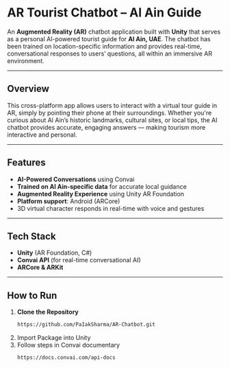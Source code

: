 # AR Tourist Chatbot – Al Ain Guide

An **Augmented Reality (AR)** chatbot application built with **Unity** that serves as a personal AI-powered tourist guide for **Al Ain, UAE**. The chatbot has been trained on location-specific information and provides real-time, conversational responses to users’ questions, all within an immersive AR environment.

---

## Overview

This cross-platform app allows users to interact with a virtual tour guide in AR, simply by pointing their phone at their surroundings. Whether you're curious about Al Ain’s historic landmarks, cultural sites, or local tips, the AI chatbot provides accurate, engaging answers — making tourism more interactive and personal.

---

## Features

- **AI-Powered Conversations** using Convai
- **Trained on Al Ain-specific data** for accurate local guidance
- **Augmented Reality Experience** using Unity AR Foundation
- **Platform support**: Android (ARCore) 
- 3D virtual character responds in real-time with voice and gestures

---

## Tech Stack

- **Unity** (AR Foundation, C#)
- **Convai API** (for real-time conversational AI)
- **ARCore & ARKit**

---

## How to Run

1. **Clone the Repository**
   ```bash
   https://github.com/PaIakSharma/AR-Chatbot.git
2. Import Package into Unity
3. Follow steps in Convai documentary
   ```bash
   https://docs.convai.com/api-docs


